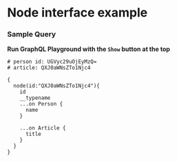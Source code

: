 # Node interface example

### Sample Query
**Run GraphQL Playground with the `Show` button at the top**

```
# person id: UGVyc29uOjEyMzQ=
# article: QXJ0aWNsZTo1Njc4

{
  node(id:"QXJ0aWNsZTo1Njc4"){
    id
    __typename
    ...on Person {
      name
    }
    
    ...on Article {
      title
    }
  }
}
```
